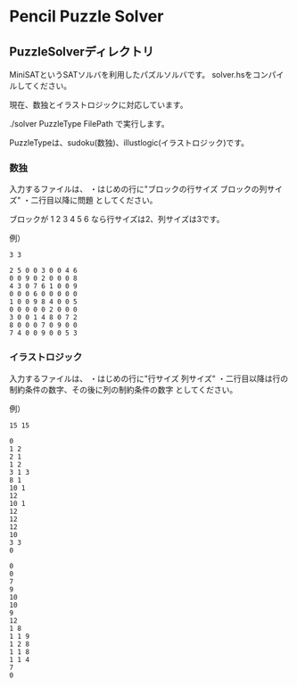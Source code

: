 # Pencil Puzzle Solver

## PuzzleSolverディレクトリ

MiniSATというSATソルバを利用したパズルソルバです。
solver.hsをコンパイルしてください。

現在、数独とイラストロジックに対応しています。

./solver PuzzleType FilePath
で実行します。

PuzzleTypeは、sudoku(数独)、illustlogic(イラストロジック)です。


### 数独

入力するファイルは、
・はじめの行に"ブロックの行サイズ ブロックの列サイズ"
・二行目以降に問題
としてください。

ブロックが
1 2 3
4 5 6
なら行サイズは2、列サイズは3です。

例）

    3 3
    
    2 5 0 0 3 0 0 4 6
    0 0 9 0 2 0 0 0 8
    4 3 0 7 6 1 0 0 9
    0 0 0 6 0 0 0 0 0
    1 0 0 9 8 4 0 0 5
    0 0 0 0 0 2 0 0 0
    3 0 0 1 4 8 0 7 2
    8 0 0 0 7 0 9 0 0
    7 4 0 0 9 0 0 5 3


### イラストロジック

入力するファイルは、
・はじめの行に"行サイズ 列サイズ"
・二行目以降は行の制約条件の数字、その後に列の制約条件の数字
としてください。

例）

    15 15
     
    0
    1 2
    2 1
    1 2
    3 1 3
    8 1
    10 1
    12
    10 1
    12
    12
    12
    10
    3 3
    0
     
    0
    0
    7
    9
    10
    10
    9
    12
    1 8
    1 1 9
    1 2 8
    1 1 8
    1 1 4
    7 
    0


